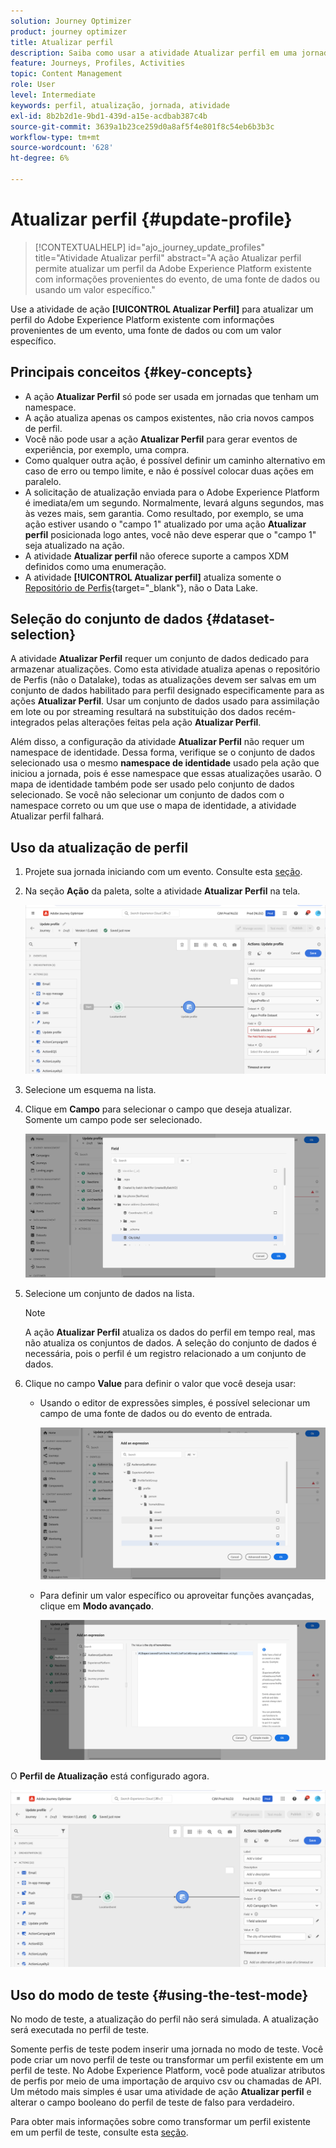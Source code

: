 ```yaml
---
solution: Journey Optimizer
product: journey optimizer
title: Atualizar perfil
description: Saiba como usar a atividade Atualizar perfil em uma jornada
feature: Journeys, Profiles, Activities
topic: Content Management
role: User
level: Intermediate
keywords: perfil, atualização, jornada, atividade
exl-id: 8b2b2d1e-9bd1-439d-a15e-acdbab387c4b
source-git-commit: 3639a1b23ce259d0a8af5f4e801f8c54eb6b3b3c
workflow-type: tm+mt
source-wordcount: '628'
ht-degree: 6%

---
```


# Atualizar perfil {#update-profile}

>[!CONTEXTUALHELP]
>id="ajo_journey_update_profiles"
>title="Atividade Atualizar perfil"
>abstract="A ação Atualizar perfil permite atualizar um perfil da Adobe Experience Platform existente com informações provenientes do evento, de uma fonte de dados ou usando um valor específico."

Use a atividade de ação **[!UICONTROL Atualizar Perfil]** para atualizar um perfil do Adobe Experience Platform existente com informações provenientes de um evento, uma fonte de dados ou com um valor específico.

## Principais conceitos {#key-concepts}

* A ação **Atualizar Perfil** só pode ser usada em jornadas que tenham um namespace.
* A ação atualiza apenas os campos existentes, não cria novos campos de perfil.
* Você não pode usar a ação **Atualizar Perfil** para gerar eventos de experiência, por exemplo, uma compra.
* Como qualquer outra ação, é possível definir um caminho alternativo em caso de erro ou tempo limite, e não é possível colocar duas ações em paralelo.
* A solicitação de atualização enviada para o Adobe Experience Platform é imediata/em um segundo. Normalmente, levará alguns segundos, mas às vezes mais, sem garantia. Como resultado, por exemplo, se uma ação estiver usando o &quot;campo 1&quot; atualizado por uma ação **Atualizar perfil** posicionada logo antes, você não deve esperar que o &quot;campo 1&quot; seja atualizado na ação.
* A atividade **Atualizar perfil** não oferece suporte a campos XDM definidos como uma enumeração.
* A atividade **[!UICONTROL Atualizar perfil]** atualiza somente o [Repositório de Perfis](https://experienceleague.adobe.com/docs/experience-platform/profile/home.html#profile-data-store){target="_blank"}, não o Data Lake.

## Seleção do conjunto de dados {#dataset-selection}

A atividade **Atualizar Perfil** requer um conjunto de dados dedicado para armazenar atualizações. Como esta atividade atualiza apenas o repositório de Perfis (não o Datalake), todas as atualizações devem ser salvas em um conjunto de dados habilitado para perfil designado especificamente para as ações **Atualizar Perfil**. Usar um conjunto de dados usado para assimilação em lote ou por streaming resultará na substituição dos dados recém-integrados pelas alterações feitas pela ação **Atualizar Perfil**.

Além disso, a configuração da atividade **Atualizar Perfil** não requer um namespace de identidade. Dessa forma, verifique se o conjunto de dados selecionado usa o mesmo **namespace de identidade** usado pela ação que iniciou a jornada, pois é esse namespace que essas atualizações usarão. O mapa de identidade também pode ser usado pelo conjunto de dados selecionado. Se você não selecionar um conjunto de dados com o namespace correto ou um que use o mapa de identidade, a atividade Atualizar perfil falhará.

## Uso da atualização de perfil

1. Projete sua jornada iniciando com um evento. Consulte esta [seção](../building-journeys/journey.md).

1. Na seção **Ação** da paleta, solte a atividade **Atualizar Perfil** na tela.

   ![](assets/profileupdate0.png)

1. Selecione um esquema na lista.

1. Clique em **Campo** para selecionar o campo que deseja atualizar. Somente um campo pode ser selecionado.

   ![](assets/profileupdate2.png)

1. Selecione um conjunto de dados na lista.

   >[!NOTE]
   >
   >A ação **Atualizar Perfil** atualiza os dados do perfil em tempo real, mas não atualiza os conjuntos de dados. A seleção do conjunto de dados é necessária, pois o perfil é um registro relacionado a um conjunto de dados.

1. Clique no campo **Value** para definir o valor que você deseja usar:

   * Usando o editor de expressões simples, é possível selecionar um campo de uma fonte de dados ou do evento de entrada.

     ![](assets/profileupdate4.png)

   * Para definir um valor específico ou aproveitar funções avançadas, clique em **Modo avançado**.

     ![](assets/profileupdate3.png)

O **Perfil de Atualização** está configurado agora.

![](assets/profileupdate1.png)


## Uso do modo de teste {#using-the-test-mode}

No modo de teste, a atualização do perfil não será simulada. A atualização será executada no perfil de teste.

Somente perfis de teste podem inserir uma jornada no modo de teste. Você pode criar um novo perfil de teste ou transformar um perfil existente em um perfil de teste. No Adobe Experience Platform, você pode atualizar atributos de perfis por meio de uma importação de arquivo csv ou chamadas de API. Um método mais simples é usar uma atividade de ação **Atualizar perfil** e alterar o campo booleano do perfil de teste de falso para verdadeiro.

Para obter mais informações sobre como transformar um perfil existente em um perfil de teste, consulte esta [seção](../audience/creating-test-profiles.md#create-test-profiles-csv).
